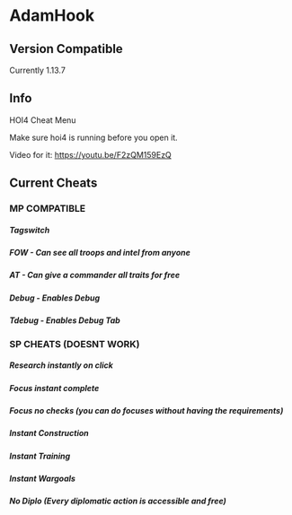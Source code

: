 # AdamHook

## Version Compatible
Currently 1.13.7

## Info
HOI4 Cheat Menu

Make sure hoi4 is running before you open it.

Video for it: https://youtu.be/F2zQM159EzQ

## Current Cheats

### MP COMPATIBLE
##### Tagswitch
##### FOW - Can see all troops and intel from anyone
##### AT - Can give a commander all traits for free
##### Debug - Enables Debug
##### Tdebug - Enables Debug Tab

### SP CHEATS (DOESNT WORK)
##### Research instantly on click
##### Focus instant complete
##### Focus no checks (you can do focuses without having the requirements)
##### Instant Construction
##### Instant Training
##### Instant Wargoals
##### No Diplo (Every diplomatic action is accessible and free)

